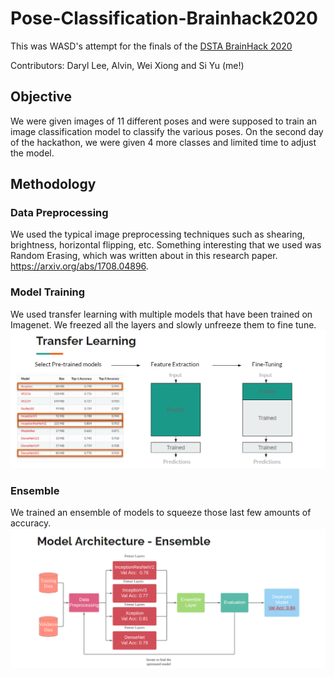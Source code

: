 # Pose-Classification-Brainhack2020

This was WASD's attempt for the finals of the [DSTA BrainHack 2020](https://www.straitstimes.com/singapore/first-brainhack-event-incorporating-ai-and-cyber-security-elements-draws-1500-students)

Contributors: Daryl Lee, Alvin, Wei Xiong and Si Yu (me!)

## Objective
We were given images of 11 different poses and were supposed to train an image classification model to classify the various poses.
On the second day of the hackathon, we were given 4 more classes and limited time to adjust the model.
## Methodology
### Data Preprocessing
We used the typical image preprocessing techniques such as shearing, brightness, horizontal flipping, etc.
Something interesting that we used was Random Erasing, which was written about in this research paper. https://arxiv.org/abs/1708.04896.

### Model Training
We used transfer learning with multiple models that have been trained on Imagenet. We freezed all the layers and slowly unfreeze them to fine tune.
![Training](/Transfer_Learning.png)

### Ensemble
We trained an ensemble of models to squeeze those last few amounts of accuracy.
![Ensemble](/Ensemble.png)